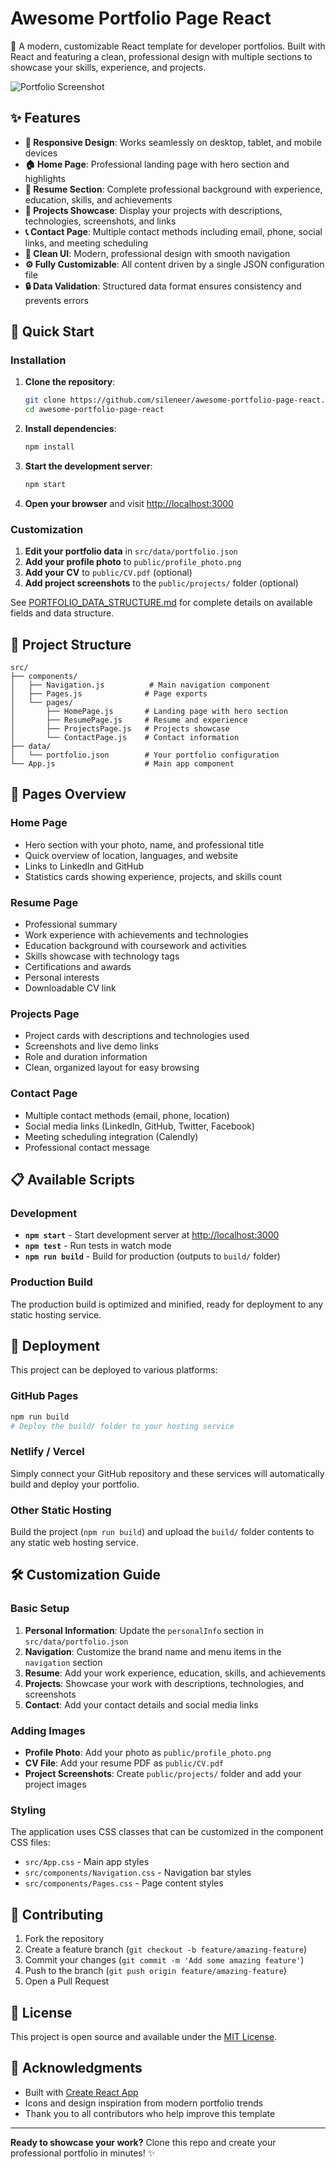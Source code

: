 # Awesome Portfolio Page React

🚀 A modern, customizable React template for developer portfolios. Built with React and featuring a clean, professional design with multiple sections to showcase your skills, experience, and projects.

![Portfolio Screenshot](https://github.com/user-attachments/assets/d94c1464-30ee-4795-89cc-01e65760b83c)

## ✨ Features

- **📱 Responsive Design**: Works seamlessly on desktop, tablet, and mobile devices
- **🏠 Home Page**: Professional landing page with hero section and highlights
- **📄 Resume Section**: Complete professional background with experience, education, skills, and achievements
- **💼 Projects Showcase**: Display your projects with descriptions, technologies, screenshots, and links
- **📞 Contact Page**: Multiple contact methods including email, phone, social links, and meeting scheduling
- **🎨 Clean UI**: Modern, professional design with smooth navigation
- **⚙️ Fully Customizable**: All content driven by a single JSON configuration file
- **🔒 Data Validation**: Structured data format ensures consistency and prevents errors

## 🚀 Quick Start

### Installation

1. **Clone the repository**:
   ```bash
   git clone https://github.com/sileneer/awesome-portfolio-page-react.git
   cd awesome-portfolio-page-react
   ```

2. **Install dependencies**:
   ```bash
   npm install
   ```

3. **Start the development server**:
   ```bash
   npm start
   ```

4. **Open your browser** and visit [http://localhost:3000](http://localhost:3000)

### Customization

1. **Edit your portfolio data** in `src/data/portfolio.json`
2. **Add your profile photo** to `public/profile_photo.png`
3. **Add your CV** to `public/CV.pdf` (optional)
4. **Add project screenshots** to the `public/projects/` folder (optional)

See [PORTFOLIO_DATA_STRUCTURE.md](./PORTFOLIO_DATA_STRUCTURE.md) for complete details on available fields and data structure.

## 📁 Project Structure

```
src/
├── components/
│   ├── Navigation.js          # Main navigation component
│   ├── Pages.js              # Page exports
│   └── pages/
│       ├── HomePage.js       # Landing page with hero section
│       ├── ResumePage.js     # Resume and experience
│       ├── ProjectsPage.js   # Projects showcase
│       └── ContactPage.js    # Contact information
├── data/
│   └── portfolio.json        # Your portfolio configuration
└── App.js                    # Main app component
```

## 🎨 Pages Overview

### Home Page
- Hero section with your photo, name, and professional title
- Quick overview of location, languages, and website
- Links to LinkedIn and GitHub
- Statistics cards showing experience, projects, and skills count

### Resume Page
- Professional summary
- Work experience with achievements and technologies
- Education background with coursework and activities
- Skills showcase with technology tags
- Certifications and awards
- Personal interests
- Downloadable CV link

### Projects Page
- Project cards with descriptions and technologies used
- Screenshots and live demo links
- Role and duration information
- Clean, organized layout for easy browsing

### Contact Page
- Multiple contact methods (email, phone, location)
- Social media links (LinkedIn, GitHub, Twitter, Facebook)
- Meeting scheduling integration (Calendly)
- Professional contact message

## 📋 Available Scripts

### Development
- **`npm start`** - Start development server at [http://localhost:3000](http://localhost:3000)
- **`npm test`** - Run tests in watch mode
- **`npm run build`** - Build for production (outputs to `build/` folder)

### Production Build
The production build is optimized and minified, ready for deployment to any static hosting service.

## 🚀 Deployment

This project can be deployed to various platforms:

### GitHub Pages
```bash
npm run build
# Deploy the build/ folder to your hosting service
```

### Netlify / Vercel
Simply connect your GitHub repository and these services will automatically build and deploy your portfolio.

### Other Static Hosting
Build the project (`npm run build`) and upload the `build/` folder contents to any static web hosting service.

## 🛠️ Customization Guide

### Basic Setup
1. **Personal Information**: Update the `personalInfo` section in `src/data/portfolio.json`
2. **Navigation**: Customize the brand name and menu items in the `navigation` section
3. **Resume**: Add your work experience, education, skills, and achievements
4. **Projects**: Showcase your work with descriptions, technologies, and screenshots
5. **Contact**: Add your contact details and social media links

### Adding Images
- **Profile Photo**: Add your photo as `public/profile_photo.png`
- **CV File**: Add your resume PDF as `public/CV.pdf`
- **Project Screenshots**: Create `public/projects/` folder and add your project images

### Styling
The application uses CSS classes that can be customized in the component CSS files:
- `src/App.css` - Main app styles
- `src/components/Navigation.css` - Navigation bar styles
- `src/components/Pages.css` - Page content styles

## 🤝 Contributing

1. Fork the repository
2. Create a feature branch (`git checkout -b feature/amazing-feature`)
3. Commit your changes (`git commit -m 'Add some amazing feature'`)
4. Push to the branch (`git push origin feature/amazing-feature`)
5. Open a Pull Request

## 📝 License

This project is open source and available under the [MIT License](LICENSE).

## 🙏 Acknowledgments

- Built with [Create React App](https://github.com/facebook/create-react-app)
- Icons and design inspiration from modern portfolio trends
- Thank you to all contributors who help improve this template

---

**Ready to showcase your work?** Clone this repo and create your professional portfolio in minutes! ✨

